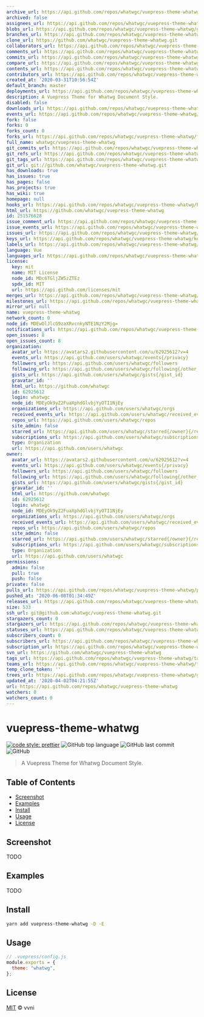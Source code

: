 ```yaml
---
archive_url: https://api.github.com/repos/whatwgc/vuepress-theme-whatwg/{archive_format}{/ref}
archived: false
assignees_url: https://api.github.com/repos/whatwgc/vuepress-theme-whatwg/assignees{/user}
blobs_url: https://api.github.com/repos/whatwgc/vuepress-theme-whatwg/git/blobs{/sha}
branches_url: https://api.github.com/repos/whatwgc/vuepress-theme-whatwg/branches{/branch}
clone_url: https://github.com/whatwgc/vuepress-theme-whatwg.git
collaborators_url: https://api.github.com/repos/whatwgc/vuepress-theme-whatwg/collaborators{/collaborator}
comments_url: https://api.github.com/repos/whatwgc/vuepress-theme-whatwg/comments{/number}
commits_url: https://api.github.com/repos/whatwgc/vuepress-theme-whatwg/commits{/sha}
compare_url: https://api.github.com/repos/whatwgc/vuepress-theme-whatwg/compare/{base}...{head}
contents_url: https://api.github.com/repos/whatwgc/vuepress-theme-whatwg/contents/{+path}
contributors_url: https://api.github.com/repos/whatwgc/vuepress-theme-whatwg/contributors
created_at: '2020-03-31T10:56:54Z'
default_branch: master
deployments_url: https://api.github.com/repos/whatwgc/vuepress-theme-whatwg/deployments
description: A Vuepress Theme for Whatwg Document Style.
disabled: false
downloads_url: https://api.github.com/repos/whatwgc/vuepress-theme-whatwg/downloads
events_url: https://api.github.com/repos/whatwgc/vuepress-theme-whatwg/events
fork: false
forks: 0
forks_count: 0
forks_url: https://api.github.com/repos/whatwgc/vuepress-theme-whatwg/forks
full_name: whatwgc/vuepress-theme-whatwg
git_commits_url: https://api.github.com/repos/whatwgc/vuepress-theme-whatwg/git/commits{/sha}
git_refs_url: https://api.github.com/repos/whatwgc/vuepress-theme-whatwg/git/refs{/sha}
git_tags_url: https://api.github.com/repos/whatwgc/vuepress-theme-whatwg/git/tags{/sha}
git_url: git://github.com/whatwgc/vuepress-theme-whatwg.git
has_downloads: true
has_issues: true
has_pages: false
has_projects: true
has_wiki: true
homepage: null
hooks_url: https://api.github.com/repos/whatwgc/vuepress-theme-whatwg/hooks
html_url: https://github.com/whatwgc/vuepress-theme-whatwg
id: 251576628
issue_comment_url: https://api.github.com/repos/whatwgc/vuepress-theme-whatwg/issues/comments{/number}
issue_events_url: https://api.github.com/repos/whatwgc/vuepress-theme-whatwg/issues/events{/number}
issues_url: https://api.github.com/repos/whatwgc/vuepress-theme-whatwg/issues{/number}
keys_url: https://api.github.com/repos/whatwgc/vuepress-theme-whatwg/keys{/key_id}
labels_url: https://api.github.com/repos/whatwgc/vuepress-theme-whatwg/labels{/name}
language: Vue
languages_url: https://api.github.com/repos/whatwgc/vuepress-theme-whatwg/languages
license:
  key: mit
  name: MIT License
  node_id: MDc6TGljZW5zZTEz
  spdx_id: MIT
  url: https://api.github.com/licenses/mit
merges_url: https://api.github.com/repos/whatwgc/vuepress-theme-whatwg/merges
milestones_url: https://api.github.com/repos/whatwgc/vuepress-theme-whatwg/milestones{/number}
mirror_url: null
name: vuepress-theme-whatwg
network_count: 0
node_id: MDEwOlJlcG9zaXRvcnkyNTE1NzY2Mjg=
notifications_url: https://api.github.com/repos/whatwgc/vuepress-theme-whatwg/notifications{?since,all,participating}
open_issues: 8
open_issues_count: 8
organization:
  avatar_url: https://avatars2.githubusercontent.com/u/62925612?v=4
  events_url: https://api.github.com/users/whatwgc/events{/privacy}
  followers_url: https://api.github.com/users/whatwgc/followers
  following_url: https://api.github.com/users/whatwgc/following{/other_user}
  gists_url: https://api.github.com/users/whatwgc/gists{/gist_id}
  gravatar_id: ''
  html_url: https://github.com/whatwgc
  id: 62925612
  login: whatwgc
  node_id: MDEyOk9yZ2FuaXphdGlvbjYyOTI1NjEy
  organizations_url: https://api.github.com/users/whatwgc/orgs
  received_events_url: https://api.github.com/users/whatwgc/received_events
  repos_url: https://api.github.com/users/whatwgc/repos
  site_admin: false
  starred_url: https://api.github.com/users/whatwgc/starred{/owner}{/repo}
  subscriptions_url: https://api.github.com/users/whatwgc/subscriptions
  type: Organization
  url: https://api.github.com/users/whatwgc
owner:
  avatar_url: https://avatars2.githubusercontent.com/u/62925612?v=4
  events_url: https://api.github.com/users/whatwgc/events{/privacy}
  followers_url: https://api.github.com/users/whatwgc/followers
  following_url: https://api.github.com/users/whatwgc/following{/other_user}
  gists_url: https://api.github.com/users/whatwgc/gists{/gist_id}
  gravatar_id: ''
  html_url: https://github.com/whatwgc
  id: 62925612
  login: whatwgc
  node_id: MDEyOk9yZ2FuaXphdGlvbjYyOTI1NjEy
  organizations_url: https://api.github.com/users/whatwgc/orgs
  received_events_url: https://api.github.com/users/whatwgc/received_events
  repos_url: https://api.github.com/users/whatwgc/repos
  site_admin: false
  starred_url: https://api.github.com/users/whatwgc/starred{/owner}{/repo}
  subscriptions_url: https://api.github.com/users/whatwgc/subscriptions
  type: Organization
  url: https://api.github.com/users/whatwgc
permissions:
  admin: false
  pull: true
  push: false
private: false
pulls_url: https://api.github.com/repos/whatwgc/vuepress-theme-whatwg/pulls{/number}
pushed_at: '2020-06-08T01:34:49Z'
releases_url: https://api.github.com/repos/whatwgc/vuepress-theme-whatwg/releases{/id}
size: 533
ssh_url: git@github.com:whatwgc/vuepress-theme-whatwg.git
stargazers_count: 0
stargazers_url: https://api.github.com/repos/whatwgc/vuepress-theme-whatwg/stargazers
statuses_url: https://api.github.com/repos/whatwgc/vuepress-theme-whatwg/statuses/{sha}
subscribers_count: 0
subscribers_url: https://api.github.com/repos/whatwgc/vuepress-theme-whatwg/subscribers
subscription_url: https://api.github.com/repos/whatwgc/vuepress-theme-whatwg/subscription
svn_url: https://github.com/whatwgc/vuepress-theme-whatwg
tags_url: https://api.github.com/repos/whatwgc/vuepress-theme-whatwg/tags
teams_url: https://api.github.com/repos/whatwgc/vuepress-theme-whatwg/teams
temp_clone_token: ''
trees_url: https://api.github.com/repos/whatwgc/vuepress-theme-whatwg/git/trees{/sha}
updated_at: '2020-04-02T04:21:55Z'
url: https://api.github.com/repos/whatwgc/vuepress-theme-whatwg
watchers: 0
watchers_count: 0
---
```


# vuepress-theme-whatwg

[![code style: prettier](https://img.shields.io/badge/code_style-prettier-ff69b4.svg?style=flat-square)](https://github.com/prettier/prettier) ![GitHub top language](https://img.shields.io/github/languages/top/whatwgc/vuepress-theme-whatwg?style=flat-square) ![GitHub last commit](https://img.shields.io/github/last-commit/whatwgc/vuepress-theme-whatwg?style=flat-square) ![GitHub](https://img.shields.io/github/license/whatwgc/vuepress-theme-whatwg?style=flat-square)

> A Vuepress Theme for Whatwg Document Style.

## Table of Contents

- [Screenshot](#Screenshot)
- [Examples](#Examples)
- [Install](#Install)
- [Usage](#Usage)
- [License](#License)

## Screenshot

TODO

<!-- <img src="https://raw.githubusercontent.com/WHATWGC/vuepress-theme-whatwg/master/screenshots/default.png" alt="" width="500" /> -->

## Examples

TODO

<!-- - [example](https://raw.githubusercontent.com/WHATWGC/vuepress-theme-whatwg/master/examples/README.md) -->

## Install

```bash
yarn add vuepress-theme-whatwg -D -E
```

## Usage

```js
// .vuepress/config.js
module.exports = {
  theme: "whatwg",
};
```

## License

[MIT](https://raw.githubusercontent.com/WHATWGC/vuepress-theme-whatwg/master/LICENSE) © vvni
